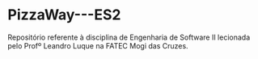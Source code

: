 # PizzaWay---ES2
Repositório referente à disciplina de Engenharia de Software II lecionada pelo Profº Leandro Luque na FATEC Mogi das Cruzes.
